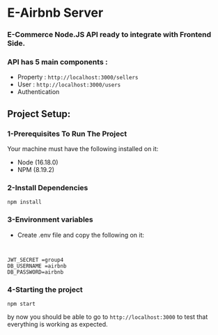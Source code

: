 # E-Airbnb Server

### E-Commerce Node.JS API ready to integrate with Frontend Side.

### API has 5 main components :

- Property : `http://localhost:3000/sellers`
- User : `http://localhost:3000/users`
- Authentication


## Project Setup:
### 1-Prerequisites To Run The Project
Your machine must have the following installed on it:
- Node (16.18.0)
- NPM (8.19.2)


### 2-Install Dependencies

```
npm install
```

### 3-Environment variables

* Create .env file and copy the following on it:

```


JWT_SECRET =group4
DB_USERNAME =airbnb
DB_PASSWORD=airbnb

```

### 4-Starting the project
```
npm start
```

by now you should be able to go to `http://localhost:3000` to test that everything is working as expected.
